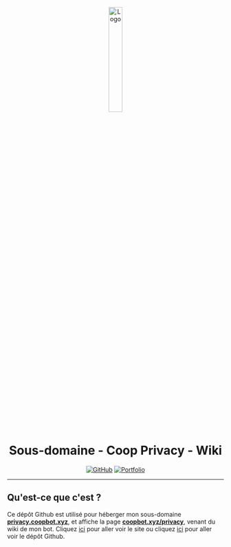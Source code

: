<div align="center">
  <a href="https://privacy.coopbot.xyz"><img src="https://coopbot.xyz/images/coopbot.png" alt="Logo" width="25%" height="auto"></a>

  # Sous-domaine - Coop Privacy - Wiki
  [![GitHub](https://img.shields.io/badge/20syldev-333333?logo=Github&logoColor=white)](https://github.com/20syldev)
  [![Portfolio](https://img.shields.io/badge//doc&#8722;coopbot-3857ab)](https://github.com/20syldev/doc-coopbot)
</div>

---

## Qu'est-ce que c'est ?
Ce dépôt Github est utilisé pour héberger mon sous-domaine **[privacy.coopbot.xyz](https://privacy.coopbot.xyz)**, et affiche la page **[coopbot.xyz/privacy](https://coopbot.xyz/privacy)**, venant du wiki de mon bot.
Cliquez [ici](https://coopbot.xyz) pour aller voir le site ou cliquez [ici](https://github.com/20syldev/doc-coopbot) pour aller voir le dépôt Github.
